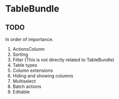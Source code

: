 TableBundle
===========

TODO
----

In order of importance.

1. ActionsColumn
2. Sorting
3. Filter (This is not directly related to TableBundle)
4. Table types
5. Column extensions
6. Hiding and showing columns
7. Multiselect
8. Batch actions
9. Editable
